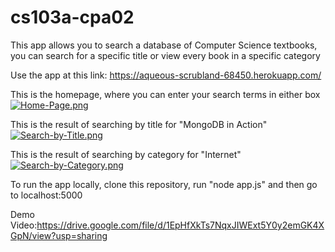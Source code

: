 # cs103a-cpa02

This app allows you to search a database of Computer Science textbooks, you can search for a specific title or view every book in a specific category

Use the app at this link: https://aqueous-scrubland-68450.herokuapp.com/



This is the homepage, where you can enter your search terms in either box
[![Home-Page.png](https://i.postimg.cc/PqZNkxNw/Home-Page.png)](https://postimg.cc/8FpTRTRp)


This is the result of searching by title for "MongoDB in Action"
[![Search-by-Title.png](https://i.postimg.cc/V68vs8bH/Search-by-Title.png)](https://postimg.cc/d75wng68)


This is the result of searching by category for "Internet"
[![Search-by-Category.png](https://i.postimg.cc/hj1jf5L4/Search-by-Category.png)](https://postimg.cc/Kk4FWQpC)


To run the app locally, clone this repository, run "node app.js" and then go to localhost:5000


Demo Video:https://drive.google.com/file/d/1EpHfXkTs7NqxJIWExt5Y0y2emGK4XGpN/view?usp=sharing

